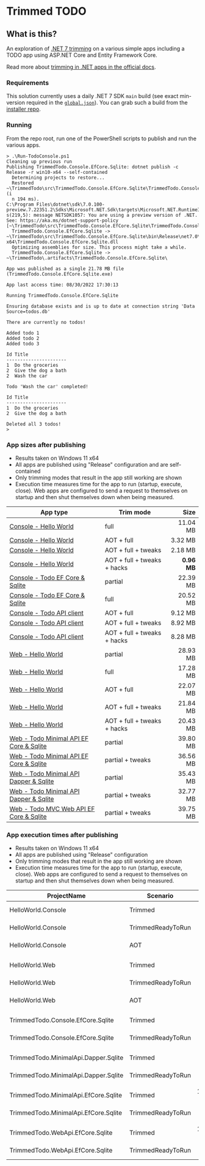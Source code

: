# Trimmed TODO

## What is this?

An exploration of [.NET 7 trimming](https://docs.microsoft.com/dotnet/core/deploying/trimming/prepare-libraries-for-trimming) on a various simple apps including a TODO app using ASP.NET Core and Entity Framework Core.

Read more about [trimming in .NET apps in the official docs](https://docs.microsoft.com/dotnet/core/deploying/trimming/trimming-options#trimming-framework-library-features).

### Requirements

This solution currently uses a daily .NET 7 SDK `main` build (see exact min-version required in the [`global.json`](global.json)). You can grab such a build from the [installer repo](https://github.com/dotnet/installer).

### Running

From the repo root, run one of the PowerShell scripts to publish and run the various apps.

```terminal
> .\Run-TodoConsole.ps1
Cleaning up previous run
Publishing TrimmedTodo.Console.EfCore.Sqlite: dotnet publish -c Release -r win10-x64 --self-contained
  Determining projects to restore...
  Restored ~\TrimmedTodo\src\TrimmedTodo.Console.EfCore.Sqlite\TrimmedTodo.Console.EfCore.Sqlite.csproj (i
  n 194 ms).
C:\Program Files\dotnet\sdk\7.0.100-preview.7.22351.2\Sdks\Microsoft.NET.Sdk\targets\Microsoft.NET.RuntimeIdentifierInference.target
s(219,5): message NETSDK1057: You are using a preview version of .NET. See: https://aka.ms/dotnet-support-policy [~\TrimmedTodo\src\TrimmedTodo.Console.EfCore.Sqlite\TrimmedTodo.Console.EfCore.Sqlite.csproj]
  TrimmedTodo.Console.EfCore.Sqlite -> ~\TrimmedTodo\src\TrimmedTodo.Console.EfCore.Sqlite\bin\Release\net7.0\win-x64\TrimmedTodo.Console.EfCore.Sqlite.dll
  Optimizing assemblies for size. This process might take a while.
  TrimmedTodo.Console.EfCore.Sqlite -> ~\TrimmedTodo\.artifacts\TrimmedTodo.Console.EfCore.Sqlite\

App was published as a single 21.78 MB file (TrimmedTodo.Console.EfCore.Sqlite.exe)

App last access time: 08/30/2022 17:30:13

Running TrimmedTodo.Console.EfCore.Sqlite

Ensuring database exists and is up to date at connection string 'Data Source=todos.db'

There are currently no todos!

Added todo 1
Added todo 2
Added todo 3

Id Title
----------------------
1  Do the groceries
2  Give the dog a bath
2  Wash the car

Todo 'Wash the car' completed!

Id Title
----------------------
1  Do the groceries
2  Give the dog a bath

Deleted all 3 todos!
>
```

### App sizes after publishing

- Results taken on Windows 11 x64
- All apps are published using "Release" configuration and are self-contained
- Only trimming modes that result in the app still working are shown
- Execution time measures time for the app to run (startup, execute, close). Web apps are configured to send a request to themselves on startup and then shut themselves down when being measured.

App type | Trim mode | Size
---------|-----------|-----:
[Console - Hello World](/src/HelloWorld.Console/) | full | 11.04 MB
[Console - Hello World](/src/HelloWorld.Console/) | AOT + full | 3.32 MB
[Console - Hello World](/src/HelloWorld.Console/) | AOT + full + tweaks | 2.18 MB
[Console - Hello World](/src/HelloWorld.Console/) | AOT + full + tweaks + hacks | **0.96 MB**
[Console - Todo EF Core & Sqlite](/src/TrimmedTodo.Console.EfCore.Sqlite/) | partial | 22.39 MB
[Console - Todo EF Core & Sqlite](/src/TrimmedTodo.Console.EfCore.Sqlite/) | full | 20.52 MB
[Console - Todo API client](/src/TrimmedTodo.Console.ApiClient/) | AOT + full | 9.12 MB
[Console - Todo API client](/src/TrimmedTodo.Console.ApiClient/) | AOT + full + tweaks | 8.92 MB
[Console - Todo API client](/src/TrimmedTodo.Console.ApiClient/) | AOT + full + tweaks + hacks | 8.28 MB
[Web - Hello World](/src/HelloWorld.Web/) | partial | 28.93 MB
[Web - Hello World](/src/HelloWorld.Web/) | full | 17.28 MB
[Web - Hello World](/src/HelloWorld.Web/) | AOT + full | 22.07 MB
[Web - Hello World](/src/HelloWorld.Web/) | AOT + full + tweaks | 21.84 MB
[Web - Hello World](/src/HelloWorld.Web/) | AOT + full + tweaks + hacks | 20.43 MB
[Web - Todo Minimal API EF Core & Sqlite](/src/TrimmedTodo.MinimalApi.EfCore.Sqlite/) | partial | 39.80 MB
[Web - Todo Minimal API EF Core & Sqlite](/src/TrimmedTodo.MinimalApi.EfCore.Sqlite/) | partial + tweaks | 36.56 MB
[Web - Todo Minimal API Dapper & Sqlite](/src/TrimmedTodo.MinimalApi.Dapper.Sqlite/) | partial | 35.43 MB
[Web - Todo Minimal API Dapper & Sqlite](/src/TrimmedTodo.MinimalApi.Dapper.Sqlite/) | partial + tweaks | 32.77 MB
[Web - Todo MVC Web API EF Core & Sqlite](/src/TrimmedTodo.WebApi.EfCore.Sqlite/) | partial + tweaks | 39.75 MB

### App execution times after publishing

- Results taken on Windows 11 x64
- All apps are published using "Release" configuration
- Only trimming modes that result in the app still working are shown
- Execution time measures time for the app to run (startup, execute, close). Web apps are configured to send a request to themselves on startup and then shut themselves down when being measured.

|                          ProjectName |          Scenario |        Mean |     Error |    StdDev |
|------------------------------------- |------------------ |------------:|----------:|----------:|
|                   HelloWorld.Console |           Trimmed |    38.76 ms | 21.496 ms | 14.218 ms |
|                   HelloWorld.Console | TrimmedReadyToRun |    27.52 ms | 24.214 ms | 16.016 ms |
|                   HelloWorld.Console |               AOT |    12.90 ms |  6.830 ms |  4.518 ms |
|                                      |                   |             |           |           |
|                       HelloWorld.Web |           Trimmed |   540.81 ms | 43.958 ms | 29.076 ms |
|                       HelloWorld.Web | TrimmedReadyToRun |   173.49 ms | 63.661 ms | 42.108 ms |
|                       HelloWorld.Web |               AOT |    80.17 ms | 43.839 ms | 28.997 ms |
|                                      |                   |             |           |           |
|    TrimmedTodo.Console.EfCore.Sqlite |           Trimmed |    898.9 ms |  58.72 ms |  38.84 ms |
|    TrimmedTodo.Console.EfCore.Sqlite | TrimmedReadyToRun |    314.3 ms | 129.64 ms |  85.75 ms |
|                                      |                   |             |           |           |
| TrimmedTodo.MinimalApi.Dapper.Sqlite |           Trimmed |   952.64 ms |  64.99 ms |  42.99 ms |
| TrimmedTodo.MinimalApi.Dapper.Sqlite | TrimmedReadyToRun |   295.68 ms | 116.17 ms |  76.84 ms |
|                                      |                   |             |           |           |
| TrimmedTodo.MinimalApi.EfCore.Sqlite |           Trimmed | 1,400.27 ms |  91.75 ms |  60.68 ms |
| TrimmedTodo.MinimalApi.EfCore.Sqlite | TrimmedReadyToRun |   460.99 ms | 142.61 ms |  94.33 ms |
|                                      |                   |             |           |           |
|     TrimmedTodo.WebApi.EfCore.Sqlite |           Trimmed | 1,416.72 ms | 148.68 ms |  98.34 ms |
|     TrimmedTodo.WebApi.EfCore.Sqlite | TrimmedReadyToRun |   510.78 ms | 344.67 ms | 227.98 ms |
